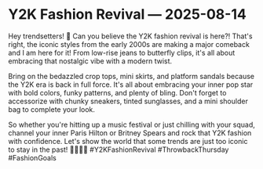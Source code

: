 # Y2K Fashion Revival — 2025-08-14

Hey trendsetters! 🌟 Can you believe the Y2K fashion revival is here?! That's right, the iconic styles from the early 2000s are making a major comeback and I am here for it! From low-rise jeans to butterfly clips, it's all about embracing that nostalgic vibe with a modern twist.

Bring on the bedazzled crop tops, mini skirts, and platform sandals because the Y2K era is back in full force. It's all about embracing your inner pop star with bold colors, funky patterns, and plenty of bling. Don't forget to accessorize with chunky sneakers, tinted sunglasses, and a mini shoulder bag to complete your look.

So whether you're hitting up a music festival or just chilling with your squad, channel your inner Paris Hilton or Britney Spears and rock that Y2K fashion with confidence. Let's show the world that some trends are just too iconic to stay in the past! 💁🏻‍♀️✨ #Y2KFashionRevival #ThrowbackThursday #FashionGoals